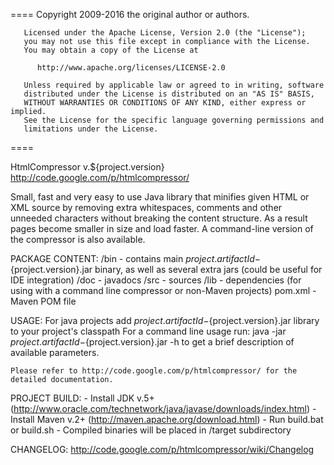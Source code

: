 ====
       Copyright 2009-2016 the original author or authors.

       Licensed under the Apache License, Version 2.0 (the "License");
       you may not use this file except in compliance with the License.
       You may obtain a copy of the License at

          http://www.apache.org/licenses/LICENSE-2.0

       Unless required by applicable law or agreed to in writing, software
       distributed under the License is distributed on an "AS IS" BASIS,
       WITHOUT WARRANTIES OR CONDITIONS OF ANY KIND, either express or implied.
       See the License for the specific language governing permissions and
       limitations under the License.
====

HtmlCompressor v.${project.version}
http://code.google.com/p/htmlcompressor/
	
Small, fast and very easy to use Java library that minifies given HTML or XML source by removing extra whitespaces, comments and other unneeded characters without breaking the content structure. As a result pages become smaller in size and load faster. A command-line version of the compressor is also available. 


PACKAGE CONTENT:
	/bin - contains main ${project.artifactId}-${project.version}.jar binary, 
			as well as several extra jars (could be useful for IDE integration)
	/doc - javadocs
	/src - sources
	/lib - dependencies (for using with a command line compressor or non-Maven projects)
	pom.xml - Maven POM file

USAGE:
	For java projects add ${project.artifactId}-${project.version}.jar library to your project's classpath
	For a command line usage run:
		java -jar ${project.artifactId}-${project.version}.jar -h
	to get a brief description of available parameters.
	
	Please refer to http://code.google.com/p/htmlcompressor/ for the detailed documentation.

PROJECT BUILD:
	- Install JDK v.5+ (http://www.oracle.com/technetwork/java/javase/downloads/index.html)
	- Install Maven v.2+ (http://maven.apache.org/download.html)
	- Run build.bat or build.sh
	- Compiled binaries will be placed in /target subdirectory

CHANGELOG:
	http://code.google.com/p/htmlcompressor/wiki/Changelog
